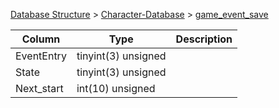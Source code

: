 [Database Structure](Database-Structure) > [Character-Database](Character-Database) > [game_event_save](game_event_save)

Column | Type | Description
--- | --- | ---
EventEntry | tinyint(3) unsigned | 
State | tinyint(3) unsigned | 
Next_start | int(10) unsigned | 
